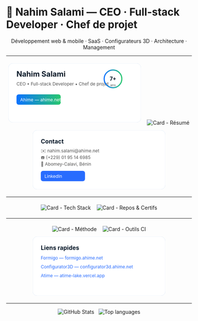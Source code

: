 # 👋 Nahim Salami — CEO · Full-stack Developer · Chef de projet

<p align="center">
  Développement web & mobile · SaaS · Configurateurs 3D · Architecture · Management
</p>

---

<!-- ROW 1 : Role | Résumé | Contact -->
<p align="center">
  <img alt="Card - Role" src="data:image/svg+xml;utf8,
  <svg xmlns='http://www.w3.org/2000/svg' width='360' height='160' viewBox='0 0 360 160'>
    <defs>
      <linearGradient id='g1' x1='0' x2='1'><stop offset='0' stop-color='%230b72ff'/><stop offset='1' stop-color='%2328c76f'/></linearGradient>
    </defs>
    <rect rx='12' ry='12' width='100%' height='100%' fill='%23ffffff' stroke='%23e6eef8' />
    <text x='22' y='36' font-family='Inter, Roboto, Arial' font-weight='700' font-size='20' fill='%230b1b2b'>Nahim Salami</text>
    <text x='22' y='60' font-family='Inter, Roboto, Arial' font-size='12' fill='%23555'>CEO • Full-stack Developer • Chef de projet</text>
    <a href='https://ahime.net'><rect x='22' y='84' width='120' height='28' rx='6' fill='url(%23g1)' /></a>
    <text x='32' y='103' font-family='Inter, Roboto, Arial' font-size='12' fill='%23fff'>Ahime — ahime.net</text>
    <g transform='translate(260,18)'>
      <circle cx='24' cy='24' r='24' fill='none' stroke='url(%23g1)' stroke-width='3' />
      <text x='24' y='29' font-family='Inter, Roboto, Arial' font-weight='700' font-size='14' fill='%230b1b2b' text-anchor='middle'>7+</text>
      <text x='24' y='44' font-family='Inter, Roboto, Arial' font-size='9' fill='%23555' text-anchor='middle'>ans</text>
    </g>
    <!-- animated underline -->
    <path d='M22 116 h316' stroke='url(%23g1)' stroke-width='3' stroke-linecap='round' stroke-opacity='0.5'>
      <animate attributeName='stroke-dashoffset' from='0' to='600' dur='6s' repeatCount='indefinite'/>
    </path>
  </svg>" style="margin:6px;" />
  <img alt="Card - Résumé" src="data:image/svg+xml;utf8,
  <svg xmlns='http://www.w3.org/2000/svg' width='360' height='160' viewBox='0 0 360 160'>
    <rect rx='12' ry='12' width='100%' height='100%' fill='%23ffffff' stroke='%23e6eef8' />
    <text x='22' y='36' font-family='Inter, Roboto, Arial' font-weight='700' font-size='16' fill='%230b1b2b'>Résumé professionnel</text>
    <text x='22' y='60' font-family='Inter, Roboto, Arial' font-size='12' fill='%23555'>• Direction & architecture produit (SaaS & 3D)</text>
    <text x='22' y='78' font-family='Inter, Roboto, Arial' font-size='12' fill='%23555'>• Développement full-stack : frontend, backend, 3D</text>
    <text x='22' y='96' font-family='Inter, Roboto, Arial' font-size='12' fill='%23555'>• Management d'équipes techniques et livraisons agiles</text>
    <g transform='translate(22,112)'>
      <rect x='0' y='0' width='316' height='8' rx='4' fill='%23f0f6ff' />
      <rect x='0' y='0' width='210' height='8' rx='4' fill='%230b72ff'>
        <animate attributeName='width' values='0;210;210' dur='2.6s' repeatCount='indefinite' />
      </rect>
      <text x='0' y='28' font-family='Inter, Roboto, Arial' font-size='10' fill='%23555'>Approche : Produit → Tests → Déploiement continu</text>
    </g>
  </svg>" style="margin:6px;" />
  <img alt="Card - Contact" src="data:image/svg+xml;utf8,
  <svg xmlns='http://www.w3.org/2000/svg' width='360' height='160' viewBox='0 0 360 160'>
    <rect rx='12' ry='12' width='100%' height='100%' fill='%23ffffff' stroke='%23e6eef8' />
    <text x='22' y='36' font-family='Inter, Roboto, Arial' font-weight='700' font-size='16' fill='%230b1b2b'>Contact</text>
    <text x='22' y='60' font-family='Inter, Roboto, Arial' font-size='12' fill='%23555'>✉️ nahim.salami@ahime.net</text>
    <text x='22' y='78' font-family='Inter, Roboto, Arial' font-size='12' fill='%23555'>☎️ (+229) 01 95 14 6985</text>
    <text x='22' y='96' font-family='Inter, Roboto, Arial' font-size='12' fill='%23555'>📍 Abomey-Calavi, Bénin</text>
    <a href='https://linkedin.com/in/nahimsalami'><rect x='22' y='110' width='120' height='28' rx='6' fill='%23286cfe' /></a>
    <text x='32' y='129' font-family='Inter, Roboto, Arial' font-size='12' fill='%23fff'>LinkedIn</text>
  </svg>" style="margin:6px;" />
</p>

---

<!-- ROW 2 : Tech Stack | Projets principaux | Repos & Certifs -->
<p align="center">
  <img alt="Card - Tech Stack" src="data:image/svg+xml;utf8,
  <svg xmlns='http://www.w3.org/2000/svg' width='360' height='160' viewBox='0 0 360 160'>
    <rect rx='12' ry='12' width='100%' height='100%' fill='%23ffffff' stroke='%23e6eef8' />
    <text x='22' y='32' font-family='Inter, Roboto, Arial' font-weight='700' font-size='16' fill='%230b1b2b'>Tech Stack</text>

    <!-- icons (simple circles) -->
    <g transform='translate(20,48)'>
      <g transform='translate(0,0)'>
        <circle cx='20' cy='20' r='20' fill='%23f7df1e' stroke='%23e1d400' stroke-width='1'/>
        <text x='20' y='26' text-anchor='middle' font-family='Inter' font-size='9' fill='%230b1b2b'>JS</text>
      </g>
      <g transform='translate(60,0)'>
        <circle cx='20' cy='20' r='20' fill='%230b72ff' />
        <text x='20' y='26' text-anchor='middle' font-family='Inter' font-size='9' fill='%23fff'>PHP</text>
      </g>
      <g transform='translate(120,0)'>
        <circle cx='20' cy='20' r='20' fill='%2361dafb' />
        <text x='20' y='26' text-anchor='middle' font-family='Inter' font-size='9' fill='%230b1b2b'>React</text>
      </g>
      <g transform='translate(180,0)'>
        <circle cx='20' cy='20' r='20' fill='%236C63FF' />
        <text x='20' y='26' text-anchor='middle' font-family='Inter' font-size='9' fill='%23fff'>3D</text>
      </g>
      <g transform='translate(240,0)'>
        <circle cx='20' cy='20' r='20' fill='%23007acc' />
        <text x='20' y='26' text-anchor='middle' font-family='Inter' font-size='9' fill='%23fff'>Docker</text>
      </g>
    </g>

    <text x='22' y='120' font-family='Inter, Roboto' font-size='11' fill='%23555'>Principaux outils : Vue.js • React • Laravel • Three.js • Docker • K8s • GitHub Actions • Azure/AWS</text>

    <!-- subtle shimmer -->
    <rect x='-60' y='0' width='80' height='160' fill='%23ffffff' opacity='0.02'>
      <animate attributeName='x' from='-60' to='420' dur='5s' repeatCount='indefinite'/>
    </rect>
  </svg>" style="margin:6px;" />
  <img alt="Card - Projets" src="data:image/svg+xml;utf8,
  <svg xmlns='http://www.w3.org/2000/svg' width='360' height='160' viewBox='0 0 360 160'>
    <rect rx='12' ry='12' width='100%' height='100%' fill='%23ffffff' stroke='%23e6eef8' />
    <text x='22' y='32' font-family='Inter, Roboto' font-weight='700' font-size='16' fill='%230b1b2b'>Projets & plateformes</text>
    <g transform='translate(22,46)'>
      <text x='0' y='0' font-family='Inter' font-size='12' fill='%23555'>• Formigo — formation (inscription gratuite)</text>
      <text x='0' y='22' font-family='Inter' font-size='12' fill='%23555'>• Configurator3D — SaaS configurateurs 3D</text>
      <text x='0' y='44' font-family='Inter' font-size='12' fill='%23555'>• Window3D · Chair3D — configurateurs 3D</text>
      <text x='0' y='66' font-family='Inter' font-size='12' fill='%23555'>• Atime — platef. location</text>
    </g>
    <g transform='translate(240,44)'>
      <rect x='0' y='0' width='86' height='34' rx='6' fill='%2328c76f' />
      <text x='43' y='22' font-family='Inter' font-size='11' fill='%23fff' text-anchor='middle'>Visiter</text>
      <animateTransform attributeName='transform' attributeType='XML' type='scale' values='1;1.02;1' dur='3s' repeatCount='indefinite' />
    </g>
  </svg>" style="margin:6px;" />
  <img alt="Card - Repos & Certifs" src="data:image/svg+xml;utf8,
  <svg xmlns='http://www.w3.org/2000/svg' width='360' height='160' viewBox='0 0 360 160'>
    <rect rx='12' ry='12' width='100%' height='100%' fill='%23ffffff' stroke='%23e6eef8' />
    <text x='22' y='32' font-family='Inter, Roboto' font-weight='700' font-size='16' fill='%230b1b2b'>Dépôts & certifications</text>
    <g transform='translate(22,52)'>
      <text x='0' y='0' font-family='Inter' font-size='12' fill='%23555'>• Repos publics récents :</text>
      <text x='0' y='18' font-family='Inter' font-size='12' fill='%23555'>  - galaxy-game</text>
      <text x='0' y='36' font-family='Inter' font-size='12' fill='%23555'>  - ticket-app</text>
      <text x='0' y='54' font-family='Inter' font-size='12' fill='%23555'>  - simulate-typing</text>
      <text x='0' y='78' font-family='Inter' font-size='11' fill='%23555'>Certifications & profil : LinkedIn (OpenClassrooms)</text>
    </g>
  </svg>" style="margin:6px;" />
</p>

---

<!-- ROW 3 : Work style | Process | CTA/Links (3 cards) -->
<p align="center">
  <img alt="Card - Méthode" src="data:image/svg+xml;utf8,
  <svg xmlns='http://www.w3.org/2000/svg' width='360' height='160' viewBox='0 0 360 160'>
    <rect rx='12' ry='12' width='100%' height='100%' fill='%23ffffff' stroke='%23e6eef8' />
    <text x='22' y='36' font-family='Inter, Roboto' font-weight='700' font-size='16' fill='%230b1b2b'>Méthode de travail</text>
    <text x='22' y='60' font-family='Inter' font-size='12' fill='%23555'>1) Product discovery & MVP</text>
    <text x='22' y='78' font-family='Inter' font-size='12' fill='%23555'>2) Tests automatisés & CI</text>
    <text x='22' y='96' font-family='Inter' font-size='12' fill='%23555'>3) Monitoring & scalabilité</text>
    <g transform='translate(240,72)'>
      <circle cx='24' cy='24' r='20' fill='%23f0f6ff' stroke='%230b72ff' />
      <text x='24' y='28' text-anchor='middle' font-family='Inter' font-weight='700' font-size='12' fill='%230b72ff'>Agile</text>
    </g>
  </svg>" style="margin:6px;" />
  <img alt="Card - Outils CI" src="data:image/svg+xml;utf8,
  <svg xmlns='http://www.w3.org/2000/svg' width='360' height='160' viewBox='0 0 360 160'>
    <rect rx='12' ry='12' width='100%' height='100%' fill='%23ffffff' stroke='%23e6eef8' />
    <text x='22' y='36' font-family='Inter, Roboto' font-weight='700' font-size='16' fill='%230b1b2b'>CI / Déploiement</text>
    <text x='22' y='60' font-family='Inter' font-size='12' fill='%23555'>GitHub Actions · Docker · Kubernetes</text>
    <text x='22' y='78' font-family='Inter' font-size='12' fill='%23555'>Azure & AWS pour production</text>
    <g transform='translate(22,100)'>
      <rect x='0' y='0' width='316' height='8' rx='4' fill='%23f0f6ff' />
      <rect x='0' y='0' width='220' height='8' rx='4' fill='%2328c76f'>
        <animate attributeName='width' values='0;220;220' dur='2.8s' repeatCount='indefinite' />
      </rect>
    </g>
  </svg>" style="margin:6px;" />
  <img alt="Card - Liens" src="data:image/svg+xml;utf8,
  <svg xmlns='http://www.w3.org/2000/svg' width='360' height='160' viewBox='0 0 360 160'>
    <rect rx='12' ry='12' width='100%' height='100%' fill='%23ffffff' stroke='%23e6eef8' />
    <text x='22' y='36' font-family='Inter, Roboto' font-weight='700' font-size='16' fill='%230b1b2b'>Liens rapides</text>
    <a href='https://formigo.ahime.net'><text x='22' y='62' font-family='Inter' font-size='12' fill='%23286cfe'>Formigo — formigo.ahime.net</text></a>
    <a href='https://configurator3d.ahime.net'><text x='22' y='86' font-family='Inter' font-size='12' fill='%23286cfe'>Configurator3D — configurator3d.ahime.net</text></a>
    <a href='https://atime-lake.vercel.app'><text x='22' y='110' font-family='Inter' font-size='12' fill='%23286cfe'>Atime — atime-lake.vercel.app</text></a>
  </svg>" style="margin:6px;" />
</p>

---

<!-- GITHUB WIDGETS row -->
<p align="center">
  <img alt="GitHub Stats" src="https://github-readme-stats.vercel.app/api?username=nahim-salami&show_icons=true&theme=github_dark&count_private=true" />
  &nbsp;
  <img alt="Top languages" src="https://github-readme-stats.vercel.app/api/top-langs/?username=nahim-salami&layout=compact&theme=github_dark" />
</p>